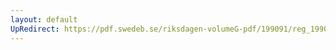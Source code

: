 ```yaml
---
layout: default
UpRedirect: https://pdf.swedeb.se/riksdagen-volumeG-pdf/199091/reg_199091/reg_199091_1058.pdf
---
```

